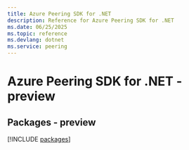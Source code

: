 ```yaml
---
title: Azure Peering SDK for .NET
description: Reference for Azure Peering SDK for .NET
ms.date: 06/25/2025
ms.topic: reference
ms.devlang: dotnet
ms.service: peering
---
```

# Azure Peering SDK for .NET - preview
## Packages - preview
[!INCLUDE [packages](peering-index.md)]